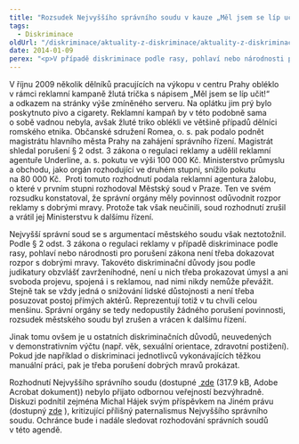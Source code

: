 ```yaml
---
title: "Rozsudek Nejvyššího správního soudu v kauze „Měl jsem se líp učit!“ nebyl přijat bezvýhradně"
tags:
  - Diskriminace
oldUrl: "/diskriminace/aktuality-z-diskriminace/aktuality-z-diskriminace-2014/rozsudek-nejvyssiho-spravniho-soudu-v-kauze-mel-jsem-se-lip-ucit-nebyl-prijat-bezvy/"
date: 2014-01-09
perex: "<p>V případě diskriminace podle rasy, pohlaví nebo národnosti pro porušení zákona o regulaci reklamy není třeba dokazovat rozpor s dobrými mravy. </p>"
---
```


<!-- imported from the old website -->

<p class="align-blok">V říjnu 2009 několik dělníků pracujících na výkopu v centru Prahy obléklo v rámci reklamní kampaně žlutá trička s nápisem „Měl jsem se líp učit!“ a odkazem na stránky výše zmíněného serveru. Na oplátku jim prý bylo poskytnuto pivo a cigarety. Reklamní kampaň by v této podobně sama o sobě vadnou nebyla, avšak žluté triko oblékli ve většině případů dělníci romského etnika. Občanské sdružení Romea, o. s. pak podalo podnět magistrátu hlavního města Prahy na zahájení správního řízení. Magistrát shledal porušení § 2 odst. 3 zákona o regulaci reklamy a udělil reklamní agentuře Underline, a. s. pokutu ve výši 100 000 Kč. Ministerstvo průmyslu a obchodu, jako orgán rozhodující ve druhém stupni, snížilo pokutu na 80 000 Kč.  Proti tomuto rozhodnutí podala reklamní agentura žalobu, o které v prvním stupni rozhodoval Městský soud v Praze. Ten ve svém rozsudku konstatoval, že správní orgány měly povinnost odůvodnit rozpor reklamy s dobrými mravy. Protože tak však neučinili, soud rozhodnutí zrušil a vrátil jej Ministerstvu k dalšímu řízení. </p><p class="align-blok">Nejvyšší správní soud se s argumentací městského soudu však neztotožnil. Podle § 2 odst. 3 zákona o regulaci reklamy v případě diskriminace podle rasy, pohlaví nebo národnosti pro porušení zákona není třeba dokazovat rozpor s dobrými mravy. Takovéto diskriminační důvody jsou podle judikatury obzvlášť zavrženíhodné, není u nich třeba prokazovat úmysl a ani svoboda projevu, spojená i s reklamou, nad nimi nikdy nemůže převážit. Stejně tak se vždy jedná o snižování lidské důstojnosti a není třeba posuzovat postoj přímých aktérů. Reprezentují totiž v tu chvíli celou menšinu. Správní orgány se tedy nedopustily žádného porušení povinnosti, rozsudek městského soudu byl zrušen a vrácen k dalšímu řízení.</p><p class="align-blok">Jinak tomu ovšem je u ostatních diskriminačních důvodů, neuvedených v demonstrativním výčtu (např. věk, sexuální orientace, zdravotní postižení). Pokud jde například o diskriminaci jednotlivců vykonávajících těžkou manuální práci, pak je třeba porušení dobrých mravů prokázat.</p><p class="align-blok">Rozhodnutí Nejvyššího správního soudu (dostupné <a title="Otevření do nového okna" href="/uploads-import/DISKRIMINACE/aktuality/0046_1As__130_20131031163253_prevedeno.pdf" target="_blank"><img alt="" src="https://www.ochrance.cz/typo3/ext/od_linkdesc/icons/pdf.gif" class="od_linkdesc_icon" /> zde</a> (317.9 kB, Adobe Acrobat dokument)) nebylo přijato odbornou veřejností bezvýhradně. Diskuzi podnítil zejména Michal Hájek svým příspěvkem na Jiném právu (dostupný <a title="Otevření do nového okna" href="http://jinepravo.blogspot.cz/2013/12/michal-hajek-mel-jsem-se-lip-ucit-aneb.html" target="_blank">zde</a> <img alt="" src="https://www.ochrance.cz/typo3/ext/od_linkdesc/icons/external.gif" class="od_linkdesc_icon_external" />), kritizující přílišný paternalismus Nejvyššího správního soudu. Ochránce bude i nadále sledovat rozhodování správních soudů v této agendě.</p><p> </p>
